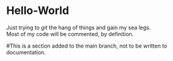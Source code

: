 # Hello-World
Just trying to <i>git</I> the hang of things and gain my sea legs.<br>
Most of my code will be commented, by definition.

#This is a section added to the main branch, not to be written to documentation. 
